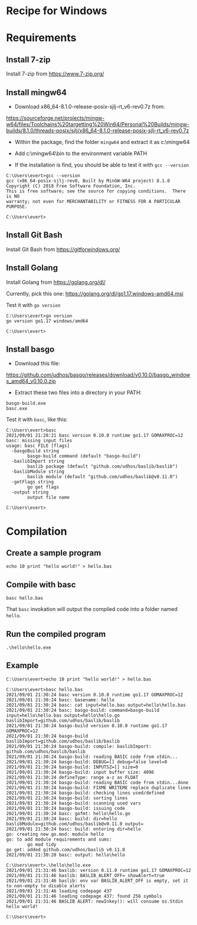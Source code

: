 # Recipe for Windows

# Requirements

## Install 7-zip

Install 7-zip from https://www.7-zip.org/

## Install mingw64

- Download x86_64-8.1.0-release-posix-sjlj-rt_v6-rev0.7z from:

https://sourceforge.net/projects/mingw-w64/files/Toolchains%20targetting%20Win64/Personal%20Builds/mingw-builds/8.1.0/threads-posix/sjlj/x86_64-8.1.0-release-posix-sjlj-rt_v6-rev0.7z

- Within the package, find the folder `mingw64` and extract it as c:\mingw64

- Add c:\mingw64\bin to the environment variable PATH

- If the installation is find, you should be able to test it with `gcc --version`

```
C:\Users\evert>gcc --version
gcc (x86_64-posix-sjlj-rev0, Built by MinGW-W64 project) 8.1.0
Copyright (C) 2018 Free Software Foundation, Inc.
This is free software; see the source for copying conditions.  There is NO
warranty; not even for MERCHANTABILITY or FITNESS FOR A PARTICULAR PURPOSE.

C:\Users\evert>
```

## Install Git Bash

Install Git Bash from https://gitforwindows.org/

## Install Golang

Install Golang from https://golang.org/dl/

Currently, pick this one: https://golang.org/dl/go1.17.windows-amd64.msi

Test it with `go version`

```
C:\Users\evert>go version
go version go1.17 windows/amd64

C:\Users\evert>
```

## Install basgo

- Download this file:

https://github.com/udhos/basgo/releases/download/v0.10.0/basgo_windows_amd64_v0.10.0.zip

- Extract these two files into a directory in your PATH:

```
basgo-build.exe
basc.exe
```

Test it with `basc`, like this:

```
C:\Users\evert>basc
2021/09/01 21:28:21 basc version 0.10.0 runtime go1.17 GOMAXPROC=12
basc: missing input files
usage: basc FILE [flags]
  -basgoBuild string
        basgo-build command (default "basgo-build")
  -baslibImport string
        baslib package (default "github.com/udhos/baslib/baslib")
  -baslibModule string
        baslib module (default "github.com/udhos/baslib@v0.11.0")
  -getFlags string
        go get flags
  -output string
        output file name

C:\Users\evert>
```

# Compilation

## Create a sample program

    echo 10 print "hello world!" > hello.bas

## Compile with basc

    basc hello.bas

That `basc` invokation will output the compiled code into a folder named `hello`.

## Run the compiled program

    .\hello\hello.exe

## Example

```
C:\Users\evert>echo 10 print "hello world!" > hello.bas

C:\Users\evert>basc hello.bas
2021/09/01 21:30:24 basc version 0.10.0 runtime go1.17 GOMAXPROC=12
2021/09/01 21:30:24 basc: basename: hello
2021/09/01 21:30:24 basc: cat input=hello.bas output=hello\hello.bas
2021/09/01 21:30:24 basc: basgo-build: command=basgo-build input=hello\hello.bas output=hello\hello.go baslibImport=github.com/udhos/baslib/baslib
2021/09/01 21:30:24 basgo-build version 0.10.0 runtime go1.17 GOMAXPROC=12
2021/09/01 21:30:24 basgo-build baslibImport=github.com/udhos/baslib/baslib
2021/09/01 21:30:24 basgo-build: compile: baslibImport: github.com/udhos/baslib/baslib
2021/09/01 21:30:24 basgo-build: reading BASIC code from stdin...
2021/09/01 21:30:24 basgo-build: DEBUG=[] debug=false level=0
2021/09/01 21:30:24 basgo-build: INPUTSZ=[] size=0
2021/09/01 21:30:24 basgo-build: input buffer size: 4096
2021/09/01 21:30:24 defineType: range a-z as FLOAT
2021/09/01 21:30:24 basgo-build: reading BASIC code from stdin...done
2021/09/01 21:30:24 basgo-build: FIXME WRITEME replace duplicate lines
2021/09/01 21:30:24 basgo-build: checking lines used/defined
2021/09/01 21:30:24 basgo-build: sorting lines
2021/09/01 21:30:24 basgo-build: scanning used vars
2021/09/01 21:30:24 basgo-build: issuing code
2021/09/01 21:30:24 basc: gofmt: hello\hello.go
2021/09/01 21:30:24 basc: build: dir=hello baslibModule=github.com/udhos/baslib@v0.11.0 output=
2021/09/01 21:30:24 basc: build: entering dir=hello
go: creating new go.mod: module hello
go: to add module requirements and sums:
        go mod tidy
go get: added github.com/udhos/baslib v0.11.0
2021/09/01 21:30:28 basc: output: hello\hello

C:\Users\evert>.\hello\hello.exe
2021/09/01 21:31:46 baslib: version 0.11.0 runtime go1.17 GOMAXPROC=12
2021/09/01 21:31:46 baslib: BASLIB_ALERT_OFF= showAlert=true
2021/09/01 21:31:46 baslib: env var BASLIB_ALERT_OFF is empty, set it to non-empty to disable alerts
2021/09/01 21:31:46 loading codepage 437
2021/09/01 21:31:46 loading codepage 437: found 256 symbols
2021/09/01 21:31:46 BASLIB ALERT: newInkey(): will consume os.Stdin
hello world!

C:\Users\evert>
```
